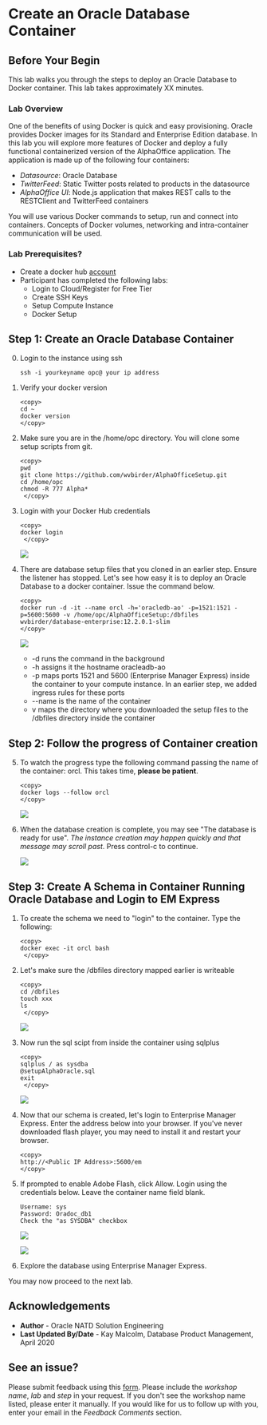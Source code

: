 # Create an Oracle Database Container

## Before Your Begin

This lab walks you through the steps to deploy an Oracle Database to Docker container.  This lab takes approximately XX minutes.

### Lab Overview

One of the benefits of using Docker is quick and easy provisioning.  Oracle provides Docker images for its Standard and Enterprise Edition database.  In this lab you will explore more features of Docker and deploy a fully functional containerized version of the AlphaOffice application. The application is made up of the following four containers:

- *Datasource*: Oracle Database
- *TwitterFeed*: Static Twitter posts related to products in the datasource
- *AlphaOffice UI*: Node.js application that makes REST calls to the RESTClient and TwitterFeed containers

You will use various Docker commands to setup, run and connect into containers. Concepts of Docker volumes, networking and intra-container communication will be used.

### Lab Prerequisites?

* Create a docker hub [account](http://hub.docker.com)
* Participant has completed the following labs:
    - Login to Cloud/Register for Free Tier
    - Create SSH Keys 
    - Setup Compute Instance
    - Docker Setup

## Step 1: Create an Oracle Database Container

0. Login to the instance using ssh

    ````
    ssh -i yourkeyname opc@ your ip address
    ````

1.  Verify your docker version

    ````
    <copy>
    cd ~
    docker version
    </copy>
    ````
2.  Make sure you are in the /home/opc directory.  You will clone some setup scripts from git.
    ````
    <copy>
    pwd
    git clone https://github.com/wvbirder/AlphaOfficeSetup.git
    cd /home/opc
    chmod -R 777 Alpha*
     </copy>
    ````

3.  Login with your Docker Hub credentials

    ````
    <copy>
    docker login
     </copy>
    ````
    ![](images/section5step2.png " ")
4.  There are database setup files that you cloned in an earlier step.   Ensure the listener has stopped.  Let's see how easy it is to deploy an Oracle Database to a docker container.  Issue the command below.  
 
    ````
    <copy>
    docker run -d -it --name orcl -h='oracledb-ao' -p=1521:1521 -p=5600:5600 -v /home/opc/AlphaOfficeSetup:/dbfiles wvbirder/database-enterprise:12.2.0.1-slim
    </copy>
    ````
    ![](images/section5step3.png " ")

    - -d runs the command in the background
    - -h assigns it the hostname oracleadb-ao
    - -p maps ports 1521 and 5600 (Enterprise Manager Express) inside the container to your compute instance. In an earlier step, we added ingress rules for these ports
    - --name is the name of the container
    - v maps the directory where you downloaded the setup files to the /dbfiles directory inside the container

## Step 2: Follow the progress of Container creation

5.  To watch the progress type the following command passing the name of the container:  orcl.  This takes time, **please be patient**.
    ````
    <copy>
    docker logs --follow orcl
    </copy>
    ````
    ![](images/section5step4.png " ")

6.  When the database creation is complete, you may see "The database is ready for use". *The instance creation may happen quickly and that message may scroll past*. Press control-c to continue.

    ![](images/section5step4b.png " ")


## Step 3: Create A Schema in Container Running Oracle Database and Login to EM Express

1.  To create the schema we need to "login" to the container.  Type the following:
    ````
    <copy>
    docker exec -it orcl bash
     </copy>
    ````
2.  Let's make sure the /dbfiles directory mapped earlier is writeable
    ````
    <copy>
    cd /dbfiles
    touch xxx
    ls
     </copy>
    ````
    ![](images/section6step2.png " ")

3.  Now run the sql scipt from inside the container using sqlplus
    ````
    <copy>
    sqlplus / as sysdba
    @setupAlphaOracle.sql
    exit
     </copy>
    ````
    ![](images/section6step3.png " ")

4.  Now that our schema is created, let's login to Enterprise Manager Express.  Enter the address below into your browser.  If you've never downloaded flash player, you may need to install it and restart your browser.
    ````
    <copy>
    http://<Public IP Address>:5600/em
    </copy>
    ````

5.  If prompted to enable Adobe Flash, click Allow.  Login using the credentials below.  Leave the container name field blank.  
    ````
    Username: sys
    Password: Oradoc_db1
    Check the "as SYSDBA" checkbox
    ````
    ![](images/em-express.png " ")

    ![](images/emexpress.png " ")    

6. Explore the database using Enterprise Manager Express.


You may now proceed to the next lab.

## Acknowledgements
* **Author** - Oracle NATD Solution Engineering
* **Last Updated By/Date** - Kay Malcolm, Database Product Management, April 2020

## See an issue?
Please submit feedback using this [form](https://apexapps.oracle.com/pls/apex/f?p=133:1:::::P1_FEEDBACK:1). Please include the *workshop name*, *lab* and *step* in your request.  If you don't see the workshop name listed, please enter it manually. If you would like for us to follow up with you, enter your email in the *Feedback Comments* section. 
